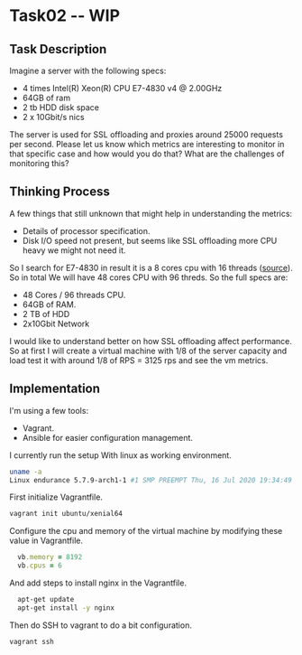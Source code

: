 # Task02 -- WIP

## Task Description

Imagine a server with the following specs:

- 4 times Intel(R) Xeon(R) CPU E7-4830 v4 @ 2.00GHz
- 64GB of ram
- 2 tb HDD disk space
- 2 x 10Gbit/s nics

The server is used for SSL offloading and proxies around 25000 requests per second. Please let us know which metrics are interesting to monitor in that specific case and how would you do that?  What are the challenges of monitoring this?

## Thinking Process

A few things that still unknown that might help in understanding the metrics:
- Details of processor specification.
- Disk I/O speed not present, but seems like SSL offloading more CPU heavy we might not need it.

So I search for E7-4830 in result it is a 8 cores cpu with 16 threads ([source](https://ark.intel.com/content/www/us/en/ark/products/53676/intel-xeon-processor-e7-4830-24m-cache-2-13-ghz-6-40-gt-s-intel-qpi.html)). So in total We will have 48 cores CPU with 96 threds. So the full specs are:

- 48 Cores / 96 threads CPU.
- 64GB of RAM.
- 2 TB of HDD
- 2x10Gbit Network

I would like to understand better on how SSL offloading affect performance. So at first I will create a virtual machine with 1/8 of the server capacity and load test it with around 1/8 of RPS = 3125 rps and see the vm metrics.

## Implementation

I'm using a few tools:
- Vagrant.
- Ansible for easier configuration management.

I currently run the setup With linux as working environment.
```bash
uname -a
Linux endurance 5.7.9-arch1-1 #1 SMP PREEMPT Thu, 16 Jul 2020 19:34:49 +0000 x86_64 GNU/Linux
```

First initialize Vagrantfile.
```bash
vagrant init ubuntu/xenial64
```

Configure the cpu and memory of the virtual machine by modifying these value in Vagrantfile.
```ruby
  vb.memory = 8192
  vb.cpus = 6
```

And add steps to install nginx in the Vagrantfile.
```bash
  apt-get update
  apt-get install -y nginx
```

Then do SSH to vagrant to do a bit configuration.
```bash
vagrant ssh
```
